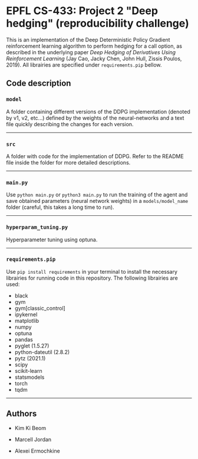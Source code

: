 # EPFL CS-433: Project 2 "Deep hedging" (reproducibility challenge)


This is an implementation of the Deep Deterministic Policy Gradient reinforcement learning algorithm to perform hedging for a call option, as described in the underlying paper *Deep Hedging of Derivatives Using Reinforcement Learning* (Jay Cao, Jacky Chen, John Hull, Zissis Poulos, 2019). All librairies are specified under `requirements.pip` bellow.



## Code description

### `model`

A folder containing different versions of the DDPG implementation (denoted by v1, v2, etc...) defined by the weights of the neural-networks and a text file quickly describing the changes for each version.

---

### `src`

A folder with code for the implementation of DDPG. Refer to the README file inside the folder for more detailed descriptions.

---

### `main.py`

Use `python main.py` or `python3 main.py` to run the training of the agent and save obtained parameters (neural network weights) in a `models/model_name` folder (careful, this takes a long time to run).

---

### `hyperparam_tuning.py`

Hyperparameter tuning using optuna. 

---

### `requirements.pip`

Use `pip install requirements` in your terminal to install the necessary librairies for running code in this repository. The following librairies are used:
- black
- gym
- gym[classic_control]
- ipykernel
- matplotlib
- numpy
- optuna
- pandas
- pyglet (1.5.27)
- python-dateutil (2.8.2)
- pytz (2021.1)
- scipy
- scikit-learn
- statsmodels
- torch
- tqdm

---
## Authors

- Kim Ki Beom

- Marcell Jordan

- Alexei Ermochkine
